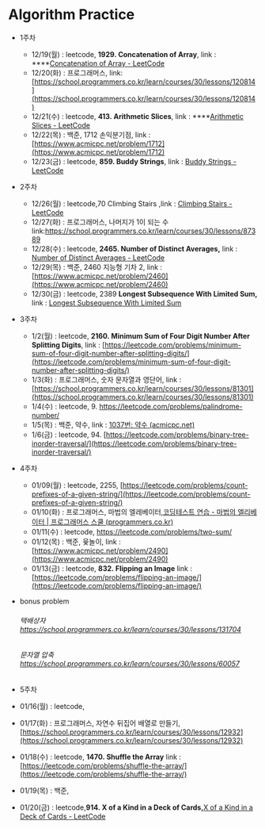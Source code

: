 # Algorithm Practice

- 1주차
    - 12/19(월) : leetcode, **1929. Concatenation of Array**, link : ****[Concatenation of Array - LeetCode](https://leetcode.com/problems/concatenation-of-array/)
    - 12/20(화) : 프로그래머스, link: [https://school.programmers.co.kr/learn/courses/30/lessons/120814](https://school.programmers.co.kr/learn/courses/30/lessons/120814)
    - 12/21(수) : leetcode, **413. Arithmetic Slices**, link : ****[Arithmetic Slices - LeetCode](https://leetcode.com/problems/arithmetic-slices/)
    - 12/22(목) : 백준, 1712 손익분기점, link : [https://www.acmicpc.net/problem/1712](https://www.acmicpc.net/problem/1712)
    - 12/23(금) : leetcode, **859. Buddy Strings**, link : [Buddy Strings - LeetCode](https://leetcode.com/problems/buddy-strings/)
- 2주차
    - 12/26(월) : leetcode,70 Climbing Stairs ,link : [Climbing Stairs - LeetCode](https://leetcode.com/problems/climbing-stairs/)
    - 12/27(화) : 프로그래머스, 나머지가 1이 되는 수link:https://school.programmers.co.kr/learn/courses/30/lessons/87389
    - 12/28(수) : leetcode, **2465. Number of Distinct Averages,** link : [Number of Distinct Averages - LeetCode](https://leetcode.com/problems/number-of-distinct-averages/)
    - 12/29(목) : 백준, 2460 지능형 기차 2, link : [https://www.acmicpc.net/problem/2460](https://www.acmicpc.net/problem/2460)
    - 12/30(금) :  leetcode, 2389 **Longest Subsequence With Limited Sum,** link : [Longest Subsequence With Limited Sum](https://leetcode.com/problems/longest-subsequence-with-limited-sum/)
- 3주차
    - 1/2(월) : leetcode, **2160. Minimum Sum of Four Digit Number After Splitting Digits**, 
    link : [https://leetcode.com/problems/minimum-sum-of-four-digit-number-after-splitting-digits/](https://leetcode.com/problems/minimum-sum-of-four-digit-number-after-splitting-digits/)
    - 1/3(화) : 프로그래머스, 숫자 문자열과 영단어, 
    link : [https://school.programmers.co.kr/learn/courses/30/lessons/81301](https://school.programmers.co.kr/learn/courses/30/lessons/81301)
    - 1/4(수) : leetcode, 9. https://leetcode.com/problems/palindrome-number/
    - 1/5(목) : 백준, 약수, link : [1037번: 약수 (acmicpc.net)](https://www.acmicpc.net/problem/1037)
    - 1/6(금) : leetcode, 94. [https://leetcode.com/problems/binary-tree-inorder-traversal/](https://leetcode.com/problems/binary-tree-inorder-traversal/)
- 4주차
    - 01/09(월) : leetcode, 2255, [https://leetcode.com/problems/count-prefixes-of-a-given-string/](https://leetcode.com/problems/count-prefixes-of-a-given-string/)
    - 01/10(화) : 프로그래머스, 마법의 엘레베이터,[코딩테스트 연습 - 마법의 엘리베이터 | 프로그래머스 스쿨 (programmers.co.kr)](https://school.programmers.co.kr/learn/courses/30/lessons/148653)
    - 01/11(수) : leetcode, https://leetcode.com/problems/two-sum/
    - 01/12(목) : 백준, 윷놀이, link : [https://www.acmicpc.net/problem/2490](https://www.acmicpc.net/problem/2490)
    - 01/13(금) : leetcode, **832. Flipping an Image**
    link : [https://leetcode.com/problems/flipping-an-image/](https://leetcode.com/problems/flipping-an-image/)

- bonus problem
    ###### 택배상자 https://school.programmers.co.kr/learn/courses/30/lessons/131704
    ###### 문자열 압축 https://school.programmers.co.kr/learn/courses/30/lessons/60057
    
- 5주차
- 01/16(월) : leetcode,
- 01/17(화) : 프로그래머스, 자연수 뒤집어 배열로 만들기, [https://school.programmers.co.kr/learn/courses/30/lessons/12932](https://school.programmers.co.kr/learn/courses/30/lessons/12932)
- 01/18(수) : leetcode, **1470. Shuffle the Array** 
link : [https://leetcode.com/problems/shuffle-the-array/](https://leetcode.com/problems/shuffle-the-array/)
- 01/19(목) : 백준,
- 01/20(금) : leetcode,**914. X of a Kind in a Deck of Cards,**[X of a Kind in a Deck of Cards - LeetCode](https://leetcode.com/problems/x-of-a-kind-in-a-deck-of-cards/)
